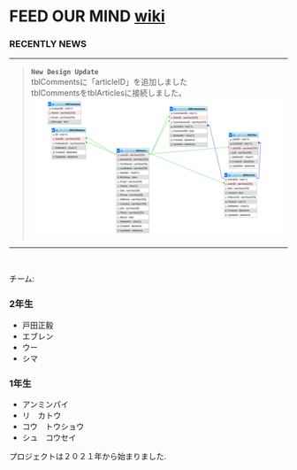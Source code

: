 # FEED OUR MIND [wiki](https://github.com/eburen/FEEDOURMIND_EDIT/wiki)
<!-- Website link : [Here ](https://www.feedourmind.com/) -->

### RECENTLY NEWS
***
  > **`New Design Update`**   
  > tblCommentsに「articleID」を追加しました   
  > tblCommentsをtblArticlesに接続しました。   
  > ![asd](https://raw.githubusercontent.com/eburen/FEEDOURMIND_EDIT/common/db/design.png)   

***
<br>   

チーム: 
 ### 2年生
 - 戸田正毅
 - エブレン
 - ウー
 - シマ
 ### 1年生
 - アンミンパイ
 - リ　カトウ
 - コウ　トウショウ
 - シュ　コウセイ

プロジェクトは２０２１年から始まりました.
